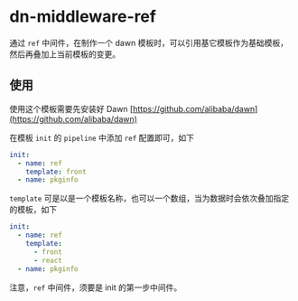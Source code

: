 # dn-middleware-ref

通过 `ref` 中间件，在制作一个 dawn 模板时，可以引用基它模板作为基础模板，然后再叠加上当前模板的变更。

## 使用

使用这个模板需要先安装好 Dawn [https://github.com/alibaba/dawn](https://github.com/alibaba/dawn)

在模板 `init` 的 `pipeline` 中添加 `ref` 配置即可，如下

```yml
init:
  - name: ref
    template: front
  - name: pkginfo
```

`template` 可是以是一个模板名称，也可以一个数组，当为数据时会依次叠加指定的模板，如下

```yml
init:
  - name: ref
    template: 
      - front
      - react
  - name: pkginfo
```

注意，`ref` 中间件，须要是 init 的第一步中间件。